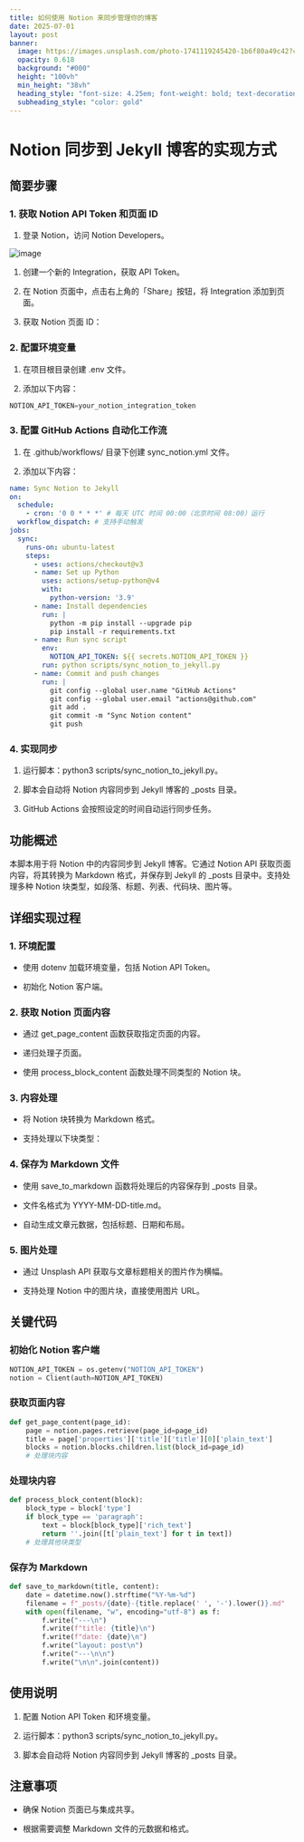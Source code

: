 ```yaml
---
title: 如何使用 Notion 来同步管理你的博客
date: 2025-07-01
layout: post
banner:
  image: https://images.unsplash.com/photo-1741119245420-1b6f80a49c42?crop=entropy&cs=tinysrgb&fit=max&fm=jpg&ixid=M3w2OTIwMzJ8MHwxfHJhbmRvbXx8fHx8fHx8fDE3NTE0MDE0NjB8&ixlib=rb-4.1.0&q=80&w=1080
  opacity: 0.618
  background: "#000"
  height: "100vh"
  min_height: "38vh"
  heading_style: "font-size: 4.25em; font-weight: bold; text-decoration: underline"
  subheading_style: "color: gold"
---
```


# Notion 同步到 Jekyll 博客的实现方式

## 简要步骤

### 1. 获取 Notion API Token 和页面 ID

1. 登录 Notion，访问 Notion Developers。

![image](https://prod-files-secure.s3.us-west-2.amazonaws.com/a7a0cc5a-89b9-4cda-8686-1fba0ca52f40/d19c1afe-dea5-4312-9333-786b0ba83054/image.png?X-Amz-Algorithm=AWS4-HMAC-SHA256&X-Amz-Content-Sha256=UNSIGNED-PAYLOAD&X-Amz-Credential=ASIAZI2LB466UNWWZKTD%2F20250701%2Fus-west-2%2Fs3%2Faws4_request&X-Amz-Date=20250701T202420Z&X-Amz-Expires=3600&X-Amz-Security-Token=IQoJb3JpZ2luX2VjEOL%2F%2F%2F%2F%2F%2F%2F%2F%2F%2FwEaCXVzLXdlc3QtMiJHMEUCIFwOdfViPFTlxQktsyKZJCPJRBIUtuEdqUURWqAYdlU0AiEAu7bkZbibwi8PY9swczwPi7cRhjMNvp%2F362Y%2B5Plu68oqiAQI2%2F%2F%2F%2F%2F%2F%2F%2F%2F%2F%2FARAAGgw2Mzc0MjMxODM4MDUiDLapyrwik86gcnziLCrcA%2Bj8x18RTyiVPWGcPyiBoulBmS%2FfmszTw9YFk3Ml7%2FliehrM3%2BcrAtXoYx6Gdtcsy3hGQWAxq3HibW0tIQRd98f4I4TqReu7rrNlfecPffwXg%2Bjt66ps%2BLrBJ%2BJEPzhQA7VUSyOunVq7Ora%2BhUCjCNtnsA%2Fagy3MBca5wxNmadpUdGP14CJDQ1c9SHWZVBJca10ubw0HXXQGRiMGS5Y%2FcGOGB90qLB106pOmODyKBTcgmGO0rqH%2BPXT1VPbeatkhDLndIXEp0X0gKtFLERxZEjfC5CMEH0thXBWjq%2BGVngELBYKYDgwH03NXJsH8NlYGj4SoOfSGTfrgQVKgHbph%2BDdWb4r4yILHf9hIewnFudE%2FDG3W6nfvVgHGozt%2BQf0Sg2hDe2am3JrrktVJPszapLU9xl51PdwxqOPqugppicVepqEF9dcK%2BLFpp2umk5gURRxjbUbwpHBA3Q%2FZfS6mLviiZ93u2IqyFHE1ycMYkq0VBawq3JaP7U4Q6vARCtzJWp3HWTiOT0wR5HtufMX4nLwR97H3KyvwbR%2B8LyYLjUVV%2BXaD7E%2BQ%2BEyCqo83GAfj72IS3KQL7g65I4ElcUj8k2%2FfBizakXFVowT4eX1zenqloKrjfJdPWcZex2TRMOPEkMMGOqUBK3YUex2chcghh5OsrCbOeu0HltZy8I0wDauvneH1Xo01OMYTeDihamj5f14qM3qsXCXkXEog%2FP14m9FBymbm3UcMI1HbFU8FqUSIeZIi8D3H%2BFb27GcUvCZlVXL3lBkknxTtcf3wjNdsCBYR%2FO2f5bazGKWV9oYACDc2fDozolMW1n70oyxcC4PYhbatmsaOsBYZxzdM%2FxDR5iDX6E%2BvVaX%2BOcQe&X-Amz-Signature=c514ae0ac558f679374da83682b479d7f09452de68b59fb6b621667b0e695e50&X-Amz-SignedHeaders=host&x-amz-checksum-mode=ENABLED&x-id=GetObject)

1. 创建一个新的 Integration，获取 API Token。

1. 在 Notion 页面中，点击右上角的「Share」按钮，将 Integration 添加到页面。

1. 获取 Notion 页面 ID：


### 2. 配置环境变量

1. 在项目根目录创建 .env 文件。

1. 添加以下内容：

```javascript
NOTION_API_TOKEN=your_notion_integration_token
```

### 3. 配置 GitHub Actions 自动化工作流

1. 在 .github/workflows/ 目录下创建 sync_notion.yml 文件。

1. 添加以下内容：

```yaml
name: Sync Notion to Jekyll
on:
  schedule:
    - cron: '0 0 * * *' # 每天 UTC 时间 00:00（北京时间 08:00）运行
  workflow_dispatch: # 支持手动触发
jobs:
  sync:
    runs-on: ubuntu-latest
    steps:
      - uses: actions/checkout@v3
      - name: Set up Python
        uses: actions/setup-python@v4
        with:
          python-version: '3.9'
      - name: Install dependencies
        run: |
          python -m pip install --upgrade pip
          pip install -r requirements.txt
      - name: Run sync script
        env:
          NOTION_API_TOKEN: ${{ secrets.NOTION_API_TOKEN }}
        run: python scripts/sync_notion_to_jekyll.py
      - name: Commit and push changes
        run: |
          git config --global user.name "GitHub Actions"
          git config --global user.email "actions@github.com"
          git add .
          git commit -m "Sync Notion content"
          git push
```

### 4. 实现同步

1. 运行脚本：python3 scripts/sync_notion_to_jekyll.py。

1. 脚本会自动将 Notion 内容同步到 Jekyll 博客的 _posts 目录。

1. GitHub Actions 会按照设定的时间自动运行同步任务。

## 功能概述

本脚本用于将 Notion 中的内容同步到 Jekyll 博客。它通过 Notion API 获取页面内容，将其转换为 Markdown 格式，并保存到 Jekyll 的 _posts 目录中。支持处理多种 Notion 块类型，如段落、标题、列表、代码块、图片等。

## 详细实现过程

### 1. 环境配置

- 使用 dotenv 加载环境变量，包括 Notion API Token。

- 初始化 Notion 客户端。

### 2. 获取 Notion 页面内容

- 通过 get_page_content 函数获取指定页面的内容。

- 递归处理子页面。

- 使用 process_block_content 函数处理不同类型的 Notion 块。

### 3. 内容处理

- 将 Notion 块转换为 Markdown 格式。

- 支持处理以下块类型：


### 4. 保存为 Markdown 文件

- 使用 save_to_markdown 函数将处理后的内容保存到 _posts 目录。

- 文件名格式为 YYYY-MM-DD-title.md。

- 自动生成文章元数据，包括标题、日期和布局。

### 5. 图片处理

- 通过 Unsplash API 获取与文章标题相关的图片作为横幅。

- 支持处理 Notion 中的图片块，直接使用图片 URL。

## 关键代码

### 初始化 Notion 客户端

```python
NOTION_API_TOKEN = os.getenv("NOTION_API_TOKEN")
notion = Client(auth=NOTION_API_TOKEN)
```

### 获取页面内容

```python
def get_page_content(page_id):
    page = notion.pages.retrieve(page_id=page_id)
    title = page['properties']['title']['title'][0]['plain_text']
    blocks = notion.blocks.children.list(block_id=page_id)
    # 处理块内容
```

### 处理块内容

```python
def process_block_content(block):
    block_type = block['type']
    if block_type == 'paragraph':
        text = block[block_type]['rich_text']
        return ''.join([t['plain_text'] for t in text])
    # 处理其他块类型
```

### 保存为 Markdown

```python
def save_to_markdown(title, content):
    date = datetime.now().strftime("%Y-%m-%d")
    filename = f"_posts/{date}-{title.replace(' ', '-').lower()}.md"
    with open(filename, "w", encoding="utf-8") as f:
        f.write("---\n")
        f.write(f"title: {title}\n")
        f.write(f"date: {date}\n")
        f.write("layout: post\n")
        f.write("---\n\n")
        f.write("\n\n".join(content))
```

## 使用说明

1. 配置 Notion API Token 和环境变量。

1. 运行脚本：python3 scripts/sync_notion_to_jekyll.py。

1. 脚本会自动将 Notion 内容同步到 Jekyll 博客的 _posts 目录。

## 注意事项

- 确保 Notion 页面已与集成共享。

- 根据需要调整 Markdown 文件的元数据和格式。